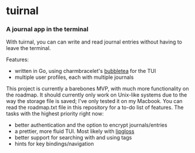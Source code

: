 <h1>tuirnal</h1>
<h3>A journal app in the terminal</h3>


With tuirnal, you can can write and read journal entries without having to leave the terminal.

Features:
- written in Go, using charmbracelet's [bubbletea](https://github.com/charmbracelet/bubbletea) for the TUI
- multiple user profiles, each with multiple journals

This project is currently a barebones MVP, with much more functionality on the roadmap.
It should currently only work on Unix-like systems due to the way the storage file is saved; I've only tested it on my Macbook.
You can read the roadmap.txt file in this repository for a to-do list of features.
The tasks with the highest priority right now:
- better authentication and the option to encrypt journals/entries
- a prettier, more fluid TUI. Most likely with [lipgloss](https://github.com/charmbracelet/lipgloss)
- better support for searching with and using tags
- hints for key bindings/navigation
